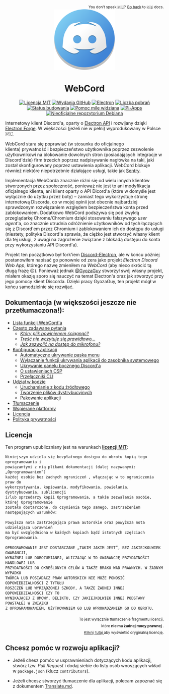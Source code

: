 <!--
  Jeżeli jesteś wstanie to przeczytać, to pewnie jedyne co tu zobaczysz poniżej, to jakaś
  niezrozumiała mieszanina tekstu i HTML. Dlatego dodałem do tego nieco "komentarzy",
  aby urozmaicić Ci czytanie tego w Notepadzie. Teraz jest to niezrozumiała mieszanina tekstu,
  HTML i irytujących komentarzy HTML ;).
 -->
<div align='right'>
<sub>
  You don't speak 🇵🇱️? <a href='../Readme.md'>Go back</a> to 🇬🇧️ docs.
</sub>
</div>
<div align='center'>
<a href='https://discord.com'> <img src='../../sources/assets/icons/app.png' width='192px'> </a> 
<h1>WebCord</h1>

<!--
                                 ______________________
                                /                      \ Ikonka stworzona przeze mnie
                                |                      | (NIE JEST KRADZIONA! :P)
                                |                      |
                                |     /--\____/--\     |
                                |    /   _    _   \    |
                                |   /   (_)  (_)   \   |
                                |  |     ______     |  |
                                |   \___/      \___/   |
                                |                      |
                                |                 \    |
                                \__________________\   |
                                                    \  |
                                                      \|
                                                        
						     
————————————————————————————————————— W e b C o r d —————————————————————————————————————

		       MIT • Electron • Pomoc mile widziana • Pi Apps • Repozytorium Debiana
-->

[![Licencja MIT](https://img.shields.io/github/license/SpacingBat3/WebCord?label=Licencja)](../../LICENSE)
[![Wydania GitHub](https://img.shields.io/github/release/SpacingBat3/electron-discord-webapp.svg?label=Wydania)](https://github.com/SpacingBat3/WebCord/tags)
[![Electron](https://img.shields.io/github/package-json/dependency-version/SpacingBat3/WebCord/dev/electron?color=%236CB2BF&label=Electron)](https://www.electronjs.org/)
[![Liczba pobrań](https://img.shields.io/github/downloads/SpacingBat3/electron-discord-webapp/total.svg?label=Pobrania&color=%236586B3)](https://github.com/SpacingBat3/releases)
[![Status budowania](https://img.shields.io/github/workflow/status/SpacingBat3/WebCord/Run%20tests?label=Budowanie&logo=github)](../../../actions/workflows/build.yml)
[![Pomoc mile widziana](https://img.shields.io/badge/Pomoc-mile%20widziana-brightgreen.svg)](#want-to-contribute-to-my-project)
[![Pi-Apps](https://badgen.net/badge/W%20Pi-Apps%3F/Tak!/c51a4a?icon=https://raw.githubusercontent.com/Botspot/pi-apps/master/icons/vector/logo.svg)](https://github.com/Botspot/pi-apps)
[![Nieoficjalne repozytorium Debiana](https://img.shields.io/endpoint?url=https%3A%2F%2Frunkit.io%2Fspacingbat3%2Fwebcord-debian-badge%2Fbranches%2Fmaster&label=Nieoficjalne)](https://itai-nelken.github.io/Webcord_debian-repo/)

</div>

<!-- ———————————————————————————————————————————————————————————————————————————————— -->

Internetowy klient Discord'a, oparty o [Electron API](https://github.com/electron/electron) i
rozwijany dzięki [Electron Forge](https://github.com/electron-userland/electron-forge).
W większości (jeżeli nie w pełni) wyprodukowany w Polsce 🇵🇱️.

WebCord stara się poprawiać (w stosunku do oficjalnego klienta) prywatność i bezpieczeństwo użytkownika poprzez
zezwolenie użytkownikowi na blokowanie dowolnych stron (posiadających integracje w Discord'dzie)
firm trzecich poprzez nadpisywanie nagłówka na taki, jaki został skonfigurowany poprzez ustawienia
aplikacji. WebCord blokuje również niektóre niepotrzebnie działające usługi, takie jak [Sentry](https://sentry.io).

Implementacja WebCorda znacznie różni się od wielu innych klientów stworzonych przez społeczność,
ponieważ nie jest to ani modyfikacja oficjalnego klienta, ani klient oparty o API Dicord'a (które
w domyśle jest wyłącznie do użytku przez boty) – zamiast tego wykorzystuje stronę internetową
Discorda, co w mojej opinii jest obecnie najbardziej sprawdzonym rozwiązaniem względem bezpieczeństwa
konta przed zablokowaniem. Dodatkowo WebCord podszywa się pod zwykłą przeglądarkę Chrome/Chromium
dzięki stosowaniu fałszywego *user agent*'a, co znacznie utrudnia odróżnienie użytkowników od tych
łączących się z Discord'em przez Chromium i zablokowaniem ich do dostępu do usługi (niestety, polityka
Discord'a sprawia, że ciężko jest stworzyć własny klient dla tej usługi, z uwagi na zagrożenie
związane z blokadą dostępu do konta przy wykorzystaniu API Discord'a).

Projekt ten początkowo był fork'iem [Discord-Electron](https://github.com/GyozaGuy/Discord-Electron),
ale w końcu później postanowiłem napisać go ponownie od zera jako projekt *Electron Discord Web App*,
którego nazwę zmieniłem na *WebCord* (aby nieco skrócić tą długą frazę 😉). Ponieważ jednak
[@GyozaGuy](https://github.com/GyozaGuy) stworzył swój własny projekt, miałem okazję sporo się nauczyć
na temat Electron'a oraz jak stworzyć przy jego pomocy klient Discorda. Dzięki pracy GyozaGuy,
ten projekt mógł w końcu samodzielnie się rozwijać.

## Dokumentacja (w większości jeszcze nie przetłumaczona!):
- [Lista funkcji WebCord'a](../Features.md)
- [Często zadawane pytania](../FAQ.md)
  - *[Który plik powinienem ściągnąć?](../FAQ.md#1-which-file-i-should-download)*
  - *[Treść nie wczytuje się prawidłowo...](../FAQ.md#2-imagevideocontent-does-not-load-properly-is-there-anything-i-can-do-about-it)*
  - *[Jak zezwolić na dostęp do mikrofonu?](../FAQ.md#3-how-to-get-a-microphone-permission-for-webcord)*
- [Konfiguracja aplikacji](../Settings.md)
  - [Automatyczne ukrywanie paska menu](../Settings.md#auto-hide-menu-bar)
  - [Wyłączanie funkcji ukrywania aplikacji do zasobnika systemowego](../Settings.md#disable-tray)
  - [Ukrywanie panelu bocznego Discord'a](../Settings.md#hide-side-bar)
  - [O ustawieniach CSP](../Settings.md#content-security-policy-settings)
  - [Przełączniki CLI](../Settings.md#cli-flags)
- [Udział w kodzie](../Contributing.md)
  - [Uruchamianie z kodu źródłowego](../Contributing.md#run)
  - [Tworzenie plików dystrybucyjnych](../Contributing.md#creating-distributables)
  - [Pakowanie aplikacji](../Contributing.md#packaging)
- [Tłumaczenie](../Translate.md)
- [Wspierane platformy](../Support.md)
- [Licencja](../../LICENSE)
- [Polityka prywatności](../Privacy.md)

## Licencja
Ten program upubliczniany jest na warunkach **[licencji MIT](../../LICENSE)**:
	
	Niniejszym udziela się bezpłatnego dostępu do obrotu kopią tego oprogramowania i
	powiązantymi z nią plikami dokumentacji (dalej nazywanymi: „Oprogramowaniem”)
	każdej osobie bez żadnych ograniczeń , włączając w to ograniczenia praw do
	wykorzystywania, kopiowania, modyfikowania, powielania, dystrybuowania, sublicencji
	i/lub sprzedarzy kopii Oprogramowania, a także zezwalania osobie, której Oprogramowanie
	zostało dostarczone, do czynienia tego samego, zastrzeżeniem następujących warunków:

	Powyższa nota zastrzegająca prawa autorskie oraz powyższa nota udzielająca uprawnień
	ma być uwzględniona w każdych kopiach bądź istotnych częściach Oprogramowania.

	OPROGRAMOWANIE JEST DOSTARCZANE „TAKIM JAKIM JEST”, BEZ JAKIEJKOLWIEK GWARANCJI,
	WYRAŹNEJ LUB DOROZUMIANEJ, WLICZAJĄC W TO GWARANCJĘ PRZYDATNOŚCI HANDLOWEJ LUB
	PRZYDATNOŚCI DO OKREŚLONYCH CELÓW A TAKŻE BRAKU WAD PRAWNYCH. W ŻADNYM WYPADKU
	TWÓRCA LUB POSIADACZ PRAW AUTORSKICH NIE MOŻE PONOSIĆ ODPOWIEDZIALNOŚCI Z TYTUŁU
	ROSZCZEŃ LUB WYRZĄDZONEJ SZKODY, A TAKŻE ŻADNEJ INNEJ ODPOWIEDZIALNOŚCI CZY TO
	WYNIKAJĄCEJ Z UMOWY, DELIKTU, CZY JAKIEJKOLWIEK INNEJ PODSTAWY POWSTAŁEJ W ZWIĄZKU
	Z OPROGRAMOWANIEM, UŻYTKOWANIEM GO LUB WPROWADZANIEM GO DO OBROTU.

<div align=right>

<sub> To jest wyłącznie tłumaczenie fragmentu licencji, <br>
które <strong> nie ma żadnej mocy prawnej </strong>. <br>
<a href='../../LICENSE'> Kliknij tutaj </a> aby wyświetlić oryginalną licencję. </sub>

</div>


## Chcesz pomóc w rozwoju aplikacji?

- Jeżeli chesz pomóc w usprawnieniach dotyczących kodu aplikacji, stwórz tzw. *Pull Request* i dodaj siebie
do listy osób wnoszących wkład w `package.json` (klucz `contributors`).

- Jeżeli chcesz stworzyć tłumaczenie dla aplikacji, polecam zapoznać się z dokumentem [Translate.md](../Translate.md).
